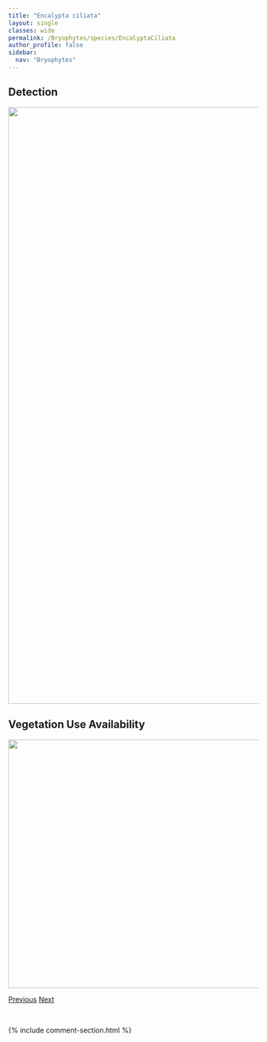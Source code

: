 ```yaml
---
title: "Encalypta ciliata"
layout: single
classes: wide
permalink: /Bryophytes/species/EncalyptaCiliata
author_profile: false
sidebar:
  nav: "Bryophytes"
---
```


<h2>Detection</h2>

<a href="https://drive.google.com/uc?export=view&id=1lzvDL_3eOUcMlGbna-_pitCvF19L2Lg0">
<img src="https://drive.google.com/uc?export=view&id=1lzvDL_3eOUcMlGbna-_pitCvF19L2Lg0" height = "1200" width = "800">
</a>


<h2>Vegetation Use Availability</h2>

<a href="https://drive.google.com/uc?export=view&id=1GO2HjB_OuRTSjzPVOq1PoVWXfRoysVWa">
<img src="https://drive.google.com/uc?export=view&id=1GO2HjB_OuRTSjzPVOq1PoVWXfRoysVWa" height = "500" width = "1000">
</a>


<a href="/DevelopmentWebsite/Bryophytes/species/EncalyptaBrevicollis" class="pagination--pager" title="Encalypta brevicollis">Previous</a> <a href="/DevelopmentWebsite/Bryophytes/species/EncalyptaRhaptocarpa" class="pagination--pager" title="Encalypta rhaptocarpa">Next</a>

<p>&nbsp;</p>

{% include comment-section.html %}
